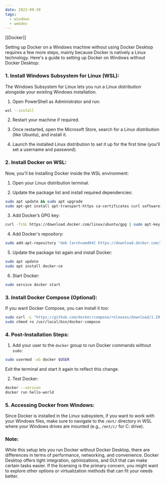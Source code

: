 ```yaml
---
date: 2023-09-30
tags:
  - windows
  - webdev
---
```

[[Docker]]

Setting up Docker on a Windows machine without using Docker Desktop requires a few more steps, mainly because Docker is natively a Linux technology. Here's a guide to setting up Docker on Windows without Docker Desktop:

### 1. **Install Windows Subsystem for Linux (WSL)**:

The Windows Subsystem for Linux lets you run a Linux distribution alongside your existing Windows installation.

1. Open PowerShell as Administrator and run:
```bash
wsl --install
```

2. Restart your machine if required.

3. Once restarted, open the Microsoft Store, search for a Linux distribution (like Ubuntu), and install it.

4. Launch the installed Linux distribution to set it up for the first time (you'll set a username and password).

### 2. **Install Docker on WSL**:

Now, you'll be installing Docker inside the WSL environment:

1. Open your Linux distribution terminal.

2. Update the package list and install required dependencies:
```bash
sudo apt update && sudo apt upgrade
sudo apt-get install apt-transport-https ca-certificates curl software-properties-common
```

3. Add Docker’s GPG key:
```bash
curl -fsSL https://download.docker.com/linux/ubuntu/gpg | sudo apt-key add -
```

4. Add Docker's repository:
```bash
sudo add-apt-repository "deb [arch=amd64] https://download.docker.com/linux/ubuntu $(lsb_release -cs) stable"
```

5. Update the package list again and install Docker:
```bash
sudo apt update
sudo apt install docker-ce
```

6. Start Docker:
```bash
sudo service docker start
```

### 3. **Install Docker Compose (Optional)**:

If you want Docker Compose, you can install it too:

```bash
sudo curl -L "https://github.com/docker/compose/releases/download/1.29.2/docker-compose-$(uname -s)-$(uname -m)" -o /usr/local/bin/docker-compose
sudo chmod +x /usr/local/bin/docker-compose
```

### 4. **Post-Installation Steps**:

1. Add your user to the `docker` group to run Docker commands without `sudo`:
```bash
sudo usermod -aG docker $USER
```
Exit the terminal and start it again to reflect this change.

2. Test Docker:
```bash
docker --version
docker run hello-world
```

### 5. **Accessing Docker from Windows**:

Since Docker is installed in the Linux subsystem, if you want to work with your Windows files, make sure to navigate to the `/mnt/` directory in WSL where your Windows drives are mounted (e.g., `/mnt/c/` for C: drive).

### Note:

While this setup lets you run Docker without Docker Desktop, there are differences in terms of performance, networking, and convenience. Docker Desktop offers tight integration, optimizations, and GUI that can make certain tasks easier. If the licensing is the primary concern, you might want to explore other options or virtualization methods that can fit your needs better.
